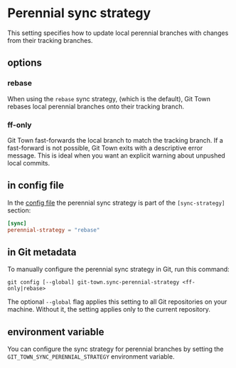 # Perennial sync strategy

This setting specifies how to update local perennial branches with changes from
their tracking branches.

## options

### rebase

When using the `rebase` sync strategy, (which is the default), Git Town rebases
local perennial branches onto their tracking branch.

### ff-only

Git Town fast-forwards the local branch to match the tracking branch. If a
fast-forward is not possible, Git Town exits with a descriptive error message.
This is ideal when you want an explicit warning about unpushed local commits.

## in config file

In the [config file](../configuration-file.md) the perennial sync strategy is
part of the `[sync-strategy]` section:

```toml
[sync]
perennial-strategy = "rebase"
```

## in Git metadata

To manually configure the perennial sync strategy in Git, run this command:

```wrap
git config [--global] git-town.sync-perennial-strategy <ff-only|rebase>
```

The optional `--global` flag applies this setting to all Git repositories on
your machine. Without it, the setting applies only to the current repository.

## environment variable

You can configure the sync strategy for perennial branches by setting the
`GIT_TOWN_SYNC_PERENNIAL_STRATEGY` environment variable.
